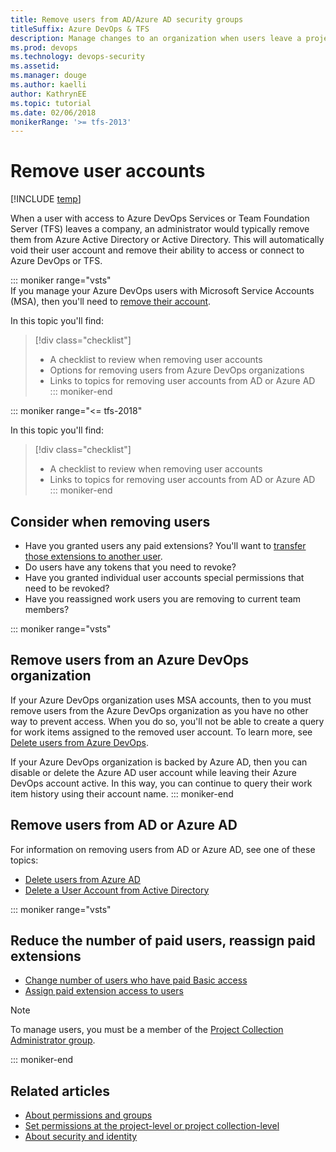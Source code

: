 ```yaml
---
title: Remove users from AD/Azure AD security groups 
titleSuffix: Azure DevOps & TFS
description: Manage changes to an organization when users leave a project or company by removing their user account from AD/Azure AD security groups  
ms.prod: devops
ms.technology: devops-security
ms.assetid: 
ms.manager: douge
ms.author: kaelli
author: KathrynEE
ms.topic: tutorial
ms.date: 02/06/2018
monikerRange: '>= tfs-2013'
---
```


# Remove user accounts

[!INCLUDE [temp](../../_shared/version-vsts-tfs-all-versions.md)]

When a user with access to Azure DevOps Services or Team Foundation Server (TFS) leaves a company, an administrator would typically remove them from Azure Active Directory or Active Directory. This will automatically void their user account and remove their ability to access or connect to Azure DevOps or TFS. 

::: moniker range="vsts"  
If you manage your Azure DevOps users with Microsoft Service Accounts (MSA), then you'll need to [remove their account](../accounts/delete-organization-users.md). 

In this topic you'll find:
> [!div class="checklist"]
> * A checklist to review when removing user accounts
> * Options for removing users from Azure DevOps organizations
> * Links to topics for removing user accounts from AD or Azure AD  
::: moniker-end  

::: moniker range="<= tfs-2018"  

In this topic you'll find:
> [!div class="checklist"]
> * A checklist to review when removing user accounts
> * Links to topics for removing user accounts from AD or Azure AD  
::: moniker-end  


## Consider when removing users

* Have you granted users any paid extensions? You'll want to [transfer those extensions to another user](../accounts/delete-organization-users.md). 
* Do users have any tokens that you need to revoke?
* Have you granted individual user accounts special permissions that need to be revoked? 
* Have you reassigned work users you are removing to current team members? 

::: moniker range="vsts" 
## Remove users from an Azure DevOps organization

If your Azure DevOps organization uses MSA accounts, then to you must remove users from the Azure DevOps organization as you have no other way to prevent access. When you do so, you'll not be able to create a query for work items assigned to the removed user account. To learn more, see [Delete users from Azure DevOps](../accounts/delete-organization-users.md).

If your Azure DevOps organization is backed by Azure AD, then you can disable or delete the Azure AD user account while leaving their Azure DevOps account active. In this way, you can continue to query their work item history using their account name.
::: moniker-end 

## Remove users from AD or Azure AD

For information on removing users from AD or Azure AD, see one of these topics: 

* [Delete users from Azure AD](/azure/active-directory/add-users-azure-active-directory#delete-users-from-azure-ad)
* [Delete a User Account from Active Directory](https://technet.microsoft.com/library/cc753730.aspx)

::: moniker range="vsts" 
## Reduce the number of paid users, reassign paid extensions

* [Change number of users who have paid Basic access](../../billing/buy-basic-access-add-users.md)
* [Assign paid extension access to users](../../marketplace/assign-paid-extensions.md)

> [!NOTE]
> To manage users, you must be a member of the [Project Collection Administrator group](set-project-collection-level-permissions.md).

::: moniker-end 

## Related articles

* [About permissions and groups](../../organizations/security/about-permissions.md)
* [Set permissions at the project-level or project collection-level](set-project-collection-level-permissions.md)
* [About security and identity](about-security-identity.md)

